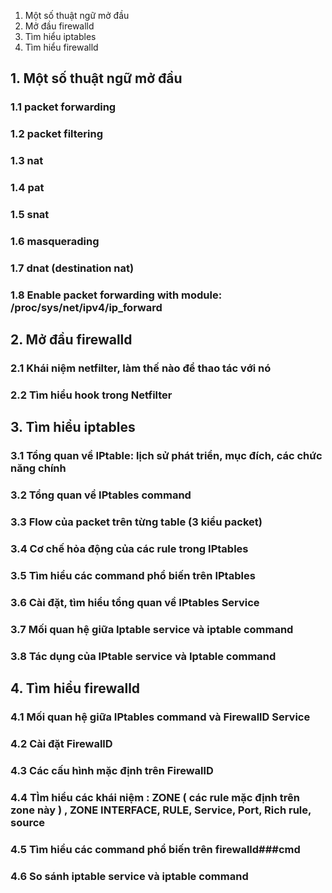 


1. Một số thuật ngữ mở đầu  
2. Mở đầu firewalld  
3. Tìm hiểu iptables  
4. Tìm hiểu firewalld 


## 1. Một số thuật ngữ mở đầu  
### 1.1 packet forwarding
### 1.2 packet filtering
### 1.3 nat
### 1.4 pat 
### 1.5 snat
### 1.6 masquerading
### 1.7 dnat (destination nat)
### 1.8 Enable packet forwarding with module: /proc/sys/net/ipv4/ip_forward
## 2. Mở đầu firewalld  
### 2.1 Khái niệm netfilter, làm thế nào để thao tác với nó
### 2.2 Tìm hiểu hook trong Netfilter
## 3. Tìm hiểu iptables  
### 3.1 Tổng quan về IPtable: lịch sử phát triển, mục đích, các chức năng chính
### 3.2 Tổng quan về IPtables command
### 3.3 Flow của packet trên từng table (3 kiểu packet)
### 3.4 Cơ chế hỏa động của các rule trong IPtables
### 3.5 Tìm hiểu các command phổ biến trên IPtables
### 3.6 Cài đặt, tìm hiểu tổng quan về IPtables Service
### 3.7 Mối quan hệ giữa Iptable service và iptable command
### 3.8 Tác dụng của IPtable service và Iptable command
## 4. Tìm hiểu firewalld
### 4.1 Mối quan hệ giữa IPtables command và FirewallD Service
### 4.2 Cài đặt FirewallD
### 4.3 Các cấu hình mặc định trên FirewallD
### 4.4 TÌm hiểu các khái niệm : ZONE ( các rule mặc định trên zone này ) , ZONE INTERFACE, RULE, Service, Port, Rich rule, source
### 4.5 Tìm hiểu các command phổ biến trên firewalld###cmd
### 4.6 So sánh iptable service và iptable command
